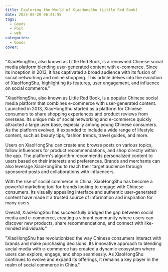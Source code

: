```yaml
---
title: Exploring the World of XiaoHongShu (Little Red Book)
date: 2024-08-28 06:41:55
tags:
  - Goods
  - Post
  - web
categories:
  - Goods
cover: 
---
```


"XiaoHongShu, also known as Little Red Book, is a renowned Chinese social media platform blending user-generated content with e-commerce. Since its inception in 2013, it has captivated a broad audience with its fusion of social networking and online shopping. This article delves into the evolution of XiaoHongShu, highlighting its features, user engagement, and influence on social commerce."

"XiaoHongShu, also known as Little Red Book, is a popular Chinese social media platform that combines e-commerce with user-generated content. Launched in 2013, XiaoHongShu started as a platform for Chinese consumers to share shopping experiences and product reviews from overseas. Its unique mix of social networking and e-commerce quickly attracted a large user base, especially among young Chinese consumers. As the platform evolved, it expanded to include a wide range of lifestyle content, such as beauty tips, fashion trends, travel guides, and more.

Users on XiaoHongShu can create and browse posts on various topics, follow influencers for product recommendations, and shop directly within the app. The platform's algorithm recommends personalized content to users based on their interests and preferences. Brands and merchants can also leverage XiaoHongShu to reach their target audience through sponsored posts and collaborations with influencers.

With the rise of social commerce in China, XiaoHongShu has become a powerful marketing tool for brands looking to engage with Chinese consumers. Its visually appealing interface and authentic user-generated content have made it a trusted source of information and inspiration for many users.

Overall, XiaoHongShu has successfully bridged the gap between social media and e-commerce, creating a vibrant community where users can discover new products, share recommendations, and connect with like-minded individuals."

"XiaoHongShu has revolutionized the way Chinese consumers interact with brands and make purchasing decisions. Its innovative approach to blending social media with e-commerce has created a dynamic ecosystem where users can explore, engage, and shop seamlessly. As XiaoHongShu continues to evolve and expand its offerings, it remains a key player in the realm of social commerce in China."
